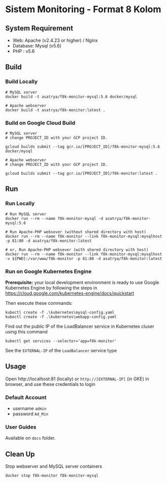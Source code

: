 # Sistem Monitoring - Format 8 Kolom

## System Requirement
- Web: Apache (v2.4.23 or higher) / Nginx
- Database: Mysql (v5.6)
- PHP : v5.6


## Build

### Build Locally

```
# MySQL server
docker build -t asatrya/f8k-monitor-mysql:5.6 docker/mysql

# Apache webserver
docker build -t asatrya/f8k-monitor:latest .
```

### Build on Google Cloud Build

```
# MySQL server
# change PROJECT_ID with your GCP project ID.

gcloud builds submit --tag gcr.io/[PROJECT_ID]/f8k-monitor-mysql:5.6 docker/mysql

# Apache webserver
# change PROJECT_ID with your GCP project ID.

gcloud builds submit --tag gcr.io/[PROJECT_ID]/f8k-monitor:latest .
```

## Run

### Run Locally

```
# Run MySQL server
docker run --rm --name f8k-monitor-mysql -d asatrya/f8k-monitor-mysql:5.6

# Run Apache-PHP websever (without shared directory with host)
docker run --rm --name f8k-monitor --link f8k-monitor-mysql:mysqlhost -p 81:80 -d asatrya/f8k-monitor:latest

# or, Run Apache-PHP websever (with shared directory with host)
docker run --rm --name f8k-monitor --link f8k-monitor-mysql:mysqlhost -v ${PWD}:/var/www/f8k-monitor -p 81:80 -d asatrya/f8k-monitor:latest
```

### Run on Google Kubernetes Engine

**Prerequisite:** your local development environment is ready to use Google Kubernetes Engine by following the steps in https://cloud.google.com/kubernetes-engine/docs/quickstart

Then execute these commands:

```
kubectl create -f .\kubernetes\mysql-config.yaml
kubectl create -f .\kubernetes\webapp-config.yaml
```

Find out the public IP of the LoadBalancer service in Kubernetes cluser using this command

```
kubectl get services --selector='app=f8k-monitor'
```

See the `EXTERNAL-IP` of the `LoadBalancer` service type

## Usage

Open http://localhost:81 (locally) or `http://[EXTERNAL-IP]` (in GKE) in browser, and use these credentials to login

### Default Account
- username `admin` 
- password `Ad_Min`

### User Guides
Available on `docs` folder.

## Clean Up

Stop webserver and MySQL server containers

```docker stop f8k-monitor f8k-monitor-mysql```